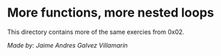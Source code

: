 # More functions, more nested loops

This directory contains more of the same exercies from 0x02.

*Made by: Jaime Andres Galvez Villamarin*
